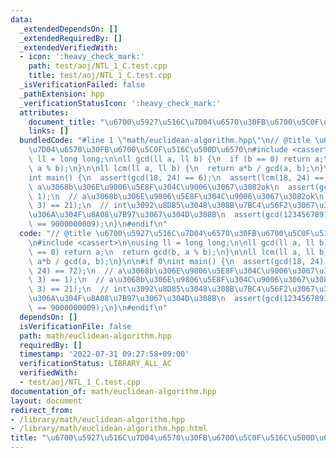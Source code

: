 ```yaml
---
data:
  _extendedDependsOn: []
  _extendedRequiredBy: []
  _extendedVerifiedWith:
  - icon: ':heavy_check_mark:'
    path: test/aoj/NTL_1_C.test.cpp
    title: test/aoj/NTL_1_C.test.cpp
  _isVerificationFailed: false
  _pathExtension: hpp
  _verificationStatusIcon: ':heavy_check_mark:'
  attributes:
    document_title: "\u6700\u5927\u516C\u7D04\u6570\u30FB\u6700\u5C0F\u516C\u500D\u6570"
    links: []
  bundledCode: "#line 1 \"math/euclidean-algorithm.hpp\"\n// @title \u6700\u5927\u516C\
    \u7D04\u6570\u30FB\u6700\u5C0F\u516C\u500D\u6570\n#include <cassert>\n\nusing\
    \ ll = long long;\n\nll gcd(ll a, ll b) {\n  if (b == 0) return a;\n  return gcd(b,\
    \ a % b);\n}\n\nll lcm(ll a, ll b) {\n  return a*b / gcd(a, b);\n}\n\n#if 0\n\
    int main() {\n  assert(gcd(18, 24) == 6);\n  assert(lcm(18, 24) == 72);\n  //\
    \ a\u3068b\u306E\u9806\u5E8F\u304C\u9006\u3067\u3082ok\n  assert(gcd(7, 3) ==\
    \ 1);\n  // a\u3068b\u306E\u9806\u5E8F\u304C\u9006\u3067\u3082ok\n  assert(lcm(7,\
    \ 3) == 21);\n  // int\u3092\u8D85\u3048\u308B\u7BC4\u56F2\u3067\u3082\u554F\u984C\
    \u306A\u304F\u8A08\u7B97\u3067\u304D\u308B\n  assert(gcd(123456789123456789, 987654321987654321)\
    \ == 9000000009);\n}\n#endif\n"
  code: "// @title \u6700\u5927\u516C\u7D04\u6570\u30FB\u6700\u5C0F\u516C\u500D\u6570\
    \n#include <cassert>\n\nusing ll = long long;\n\nll gcd(ll a, ll b) {\n  if (b\
    \ == 0) return a;\n  return gcd(b, a % b);\n}\n\nll lcm(ll a, ll b) {\n  return\
    \ a*b / gcd(a, b);\n}\n\n#if 0\nint main() {\n  assert(gcd(18, 24) == 6);\n  assert(lcm(18,\
    \ 24) == 72);\n  // a\u3068b\u306E\u9806\u5E8F\u304C\u9006\u3067\u3082ok\n  assert(gcd(7,\
    \ 3) == 1);\n  // a\u3068b\u306E\u9806\u5E8F\u304C\u9006\u3067\u3082ok\n  assert(lcm(7,\
    \ 3) == 21);\n  // int\u3092\u8D85\u3048\u308B\u7BC4\u56F2\u3067\u3082\u554F\u984C\
    \u306A\u304F\u8A08\u7B97\u3067\u304D\u308B\n  assert(gcd(123456789123456789, 987654321987654321)\
    \ == 9000000009);\n}\n#endif\n"
  dependsOn: []
  isVerificationFile: false
  path: math/euclidean-algorithm.hpp
  requiredBy: []
  timestamp: '2022-07-31 09:27:58+09:00'
  verificationStatus: LIBRARY_ALL_AC
  verifiedWith:
  - test/aoj/NTL_1_C.test.cpp
documentation_of: math/euclidean-algorithm.hpp
layout: document
redirect_from:
- /library/math/euclidean-algorithm.hpp
- /library/math/euclidean-algorithm.hpp.html
title: "\u6700\u5927\u516C\u7D04\u6570\u30FB\u6700\u5C0F\u516C\u500D\u6570"
---
```

